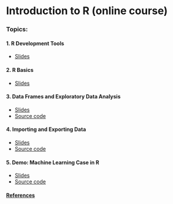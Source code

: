 # Introduction to R (online course)


### Topics:

#### 1. R Development Tools

- [Slides](1-r-development-tools.html)


#### 2. R Basics

- [Slides](2-r-basics.html)


#### 3. Data Frames and Exploratory Data Analysis

- [Slides](3-dataframes-and-eda.html)
- [Source code](3-dataframes-and-eda.Rmd)


#### 4. Importing and Exporting Data

- [Slides](4-import-export-data.html)
- [Source code](4-import-export-data.Rmd)


#### 5. Demo: Machine Learning Case in R
- [Slides]()
- [Source code]()


#### [References](references.html)

